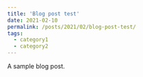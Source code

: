 ```yaml
---
title: 'Blog post test'
date: 2021-02-10
permalink: /posts/2021/02/blog-post-test/
tags:
  - category1
  - category2
---
```


A sample blog post.